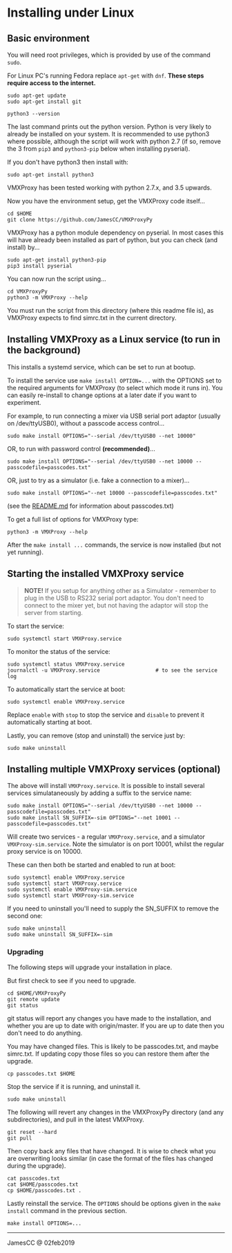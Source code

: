 # Installing under Linux

## Basic environment

You will need root privileges, which is provided by use of the command `sudo`.

For Linux PC's running Fedora replace `apt-get` with `dnf`.
**These steps require access to the internet.**

    sudo apt-get update
    sudo apt-get install git

    python3 --version

The last command prints out the python version.  Python is very likely to already be installed on
your system.  It is recommended to use python3 where possible, although the script will work with
python 2.7 (if so, remove the 3 from `pip3` and `python3-pip` below when installing pyserial).

If you don't have python3 then install with:

    sudo apt-get install python3

VMXProxy has been tested working with python 2.7.x, and 3.5 upwards.


Now you have the environment setup, get the VMXProxy code itself...

    cd $HOME
    git clone https://github.com/JamesCC/VMXProxyPy

VMXProxy has a python module dependency on pyserial.  In most cases this will have already been
installed as part of python, but you can check (and install) by...

    sudo apt-get install python3-pip
    pip3 install pyserial

You can now run the script using...

    cd VMXProxyPy
    python3 -m VMXProxy --help

You must run the script from this directory (where this readme file is), as VMXProxy expects to
find simrc.txt in the current directory.


## Installing VMXProxy as a Linux service (to run in the background)

This installs a systemd service, which can be set to run at bootup.

To install the service use `make install OPTION=...` with the OPTIONS set to the required arguments
for VMXProxy (to select which mode it runs in).   You can easily re-install to change options
at a later date if you want to experiment.


For example, to run connecting a mixer via USB serial port adaptor (usually on /dev/ttyUSB0),
without a passcode access control...

    sudo make install OPTIONS="--serial /dev/ttyUSB0 --net 10000"

OR, to run with password control **(recommended)**...

    sudo make install OPTIONS="--serial /dev/ttyUSB0 --net 10000 --passcodefile=passcodes.txt"

OR, just to try as a simulator (i.e. fake a connection to a mixer)...

    sudo make install OPTIONS="--net 10000 --passcodefile=passcodes.txt"

(see the [README.md](../README.md) for information about passcodes.txt)


To get a full list of options for VMXProxy type:

    python3 -m VMXProxy --help


After the `make install ...` commands, the service is now installed (but not yet running).


## Starting the installed VMXProxy service

> **NOTE!**  If you setup for anything other as a Simulator - remember to plug in the USB to RS232
> serial port adaptor.  You don't need to connect to the mixer yet, but not having the adaptor
> will stop the server from starting.

To start the service:

    sudo systemctl start VMXProxy.service

To monitor the status of the service:

    sudo systemctl status VMXProxy.service
    journalctl -u VMXProxy.service                  # to see the service log

To automatically start the service at boot:

    sudo systemctl enable VMXProxy.service

Replace `enable` with `stop` to stop the service and `disable` to prevent it automatically starting
at boot.


Lastly, you can remove (stop and uninstall) the service just by:

    sudo make uninstall


## Installing multiple VMXProxy services (optional)

The above will install `VMXProxy.service`.  It is possible to install several services
simulataneously by adding a suffix to the service name:

    sudo make install OPTIONS="--serial /dev/ttyUSB0 --net 10000 --passcodefile=passcodes.txt"
    sudo make install SN_SUFFIX=-sim OPTIONS="--net 10001 --passcodefile=passcodes.txt"

Will create two services - a regular `VMXProxy.service`, and a simulator `VMXProxy-sim.service`.
Note the simulator is on port 10001, whilst the regular proxy service is on 10000.

These can then both be started and enabled to run at boot:

    sudo systemctl enable VMXProxy.service
    sudo systemctl start VMXProxy.service
    sudo systemctl enable VMXProxy-sim.service
    sudo systemctl start VMXProxy-sim.service

If you need to uninstall you'll need to supply the SN_SUFFIX to remove the second one:

    sudo make uninstall
    sudo make uninstall SN_SUFFIX=-sim


### Upgrading

The following steps will upgrade your installation in place.

But first check to see if you need to upgrade.

    cd $HOME/VMXProxyPy
    git remote update
    git status

git status will report any changes you have made to the installation, and whether you are
up to date with origin/master.  If you are up to date then you don't need to do anything.

You may have changed files.  This is likely to be passcodes.txt, and maybe simrc.txt.  If updating
copy those files so you can restore them after the upgrade.

    cp passcodes.txt $HOME

Stop the service if it is running, and uninstall it.

    sudo make uninstall


The following will revert any changes in the VMXProxyPy directory (and any subdirectories),
and pull in the latest VMXProxy.

    git reset --hard
    git pull

Then copy back any files that have changed.  It is wise to check what you are overwriting
looks similar (in case the format of the files has changed during the upgrade).

    cat passcodes.txt
    cat $HOME/passcodes.txt
    cp $HOME/passcodes.txt .

Lastly reinstall the service.  The `OPTIONS` should be options given in the `make install`
command in the previous section.

    make install OPTIONS=...


---
JamesCC @ 02feb2019